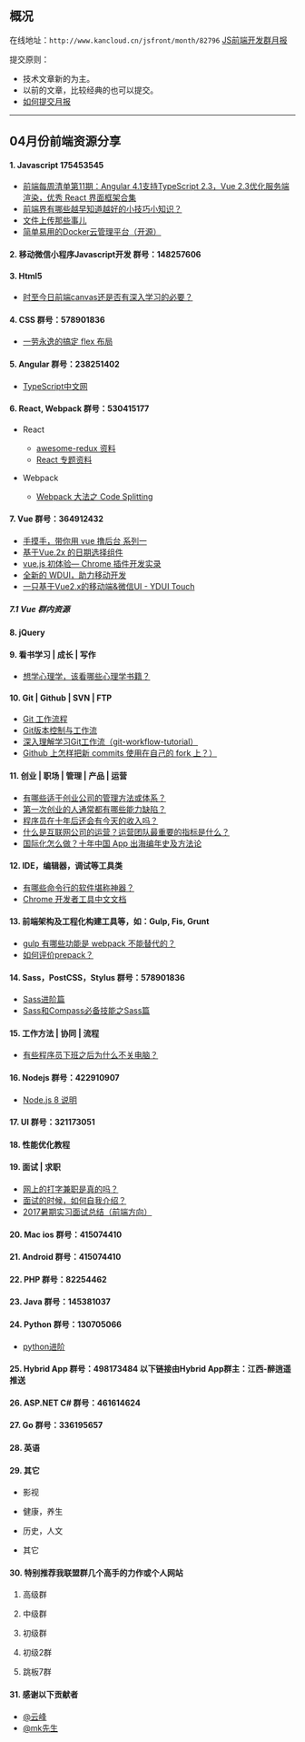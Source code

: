 ## 概况

在线地址：`http://www.kancloud.cn/jsfront/month/82796` [JS前端开发群月报](http://www.kancloud.cn/jsfront/month/82796)


提交原则：

- 技术文章新的为主。
- 以前的文章，比较经典的也可以提交。
- [如何提交月报](http://www.kancloud.cn/jsfront/month/227309)

---


## 04月份前端资源分享
#### 1. Javascript 175453545
- [前端每周清单第11期：Angular 4.1支持TypeScript 2.3，Vue 2.3优化服务端渲染，优秀 React 界面框架合集](https://zhuanlan.zhihu.com/p/26680027)
- [前端界有哪些越早知道越好的小技巧小知识？](https://www.zhihu.com/question/43687153)
- [文件上传那些事儿](https://www.qcloud.com/community/article/985614?fromSource=gwzcw.114059.114059.114059)
- [简单易用的Docker云管理平台（开源）](https://github.com/humpback/humpback)

#### 2. 移动微信小程序Javascript开发 群号：148257606

#### 3. Html5
- [时至今日前端canvas还是否有深入学习的必要？](https://www.zhihu.com/question/59197508)

#### 4. CSS  群号：578901836
- [一劳永逸的搞定 flex 布局](https://juejin.im/post/58e3a5a0a0bb9f0069fc16bb)

#### 5. Angular 群号：238251402
- [TypeScript中文网](https://www.tslang.cn/)

#### 6. React, Webpack 群号：530415177
- React

  - [awesome-redux 资料](https://github.com/xgrommx/awesome-redux)
  - [React 专题资料](https://www.awesomes.cn/subject/react)

- Webpack

  - [Webpack 大法之 Code Splitting](https://zhuanlan.zhihu.com/p/26710831)

#### 7. Vue 群号：364912432
- [手摸手，带你用 vue 撸后台 系列一](https://juejin.im/post/59097cd7a22b9d0065fb61d2)
- [基于Vue.2x 的日期选择组件](https://github.com/watson-yan/vue-datepicker)
- [vue.js 初体验— Chrome 插件开发实录](https://www.qcloud.com/community/article/920462)
- [全新的 WDUI，助力移动开发](https://wdfe.github.io/wdui/#/)
- [一只基于Vue2.x的移动端&微信UI - YDUI Touch](http://vue.ydui.org/)


##### 7.1 Vue 群内资源

#### 8. jQuery

#### 9. 看书学习 | 成长 | 写作
- [想学心理学，该看哪些心理学书籍？](https://www.zhihu.com/question/21218900)

#### 10. Git | Github | SVN | FTP
- [Git 工作流程](http://www.ruanyifeng.com/blog/2015/12/git-workflow.html)
- [Git版本控制与工作流](http://www.jianshu.com/p/67afe711c731)
- [深入理解学习Git工作流（git-workflow-tutorial）](https://segmentfault.com/a/1190000002918123)
- [Github 上怎样把新 commits 使用在自己的 fork 上？）](https://www.zhihu.com/question/20393785)

#### 11. 创业 | 职场 | 管理 | 产品 | 运营
- [有哪些适于创业公司的管理方法或体系？](https://www.zhihu.com/question/19594148)
- [第一次创业的人通常都有哪些能力缺陷？](https://www.zhihu.com/question/19550389)
- [程序员在十年后还会有今天的收入吗？](https://www.zhihu.com/question/33767274)
- [什么是互联网公司的运营？运营团队最重要的指标是什么？](https://www.zhihu.com/question/19591117)
- [国际化怎么做？十年中国 App 出海编年史及方法论](https://zhuanlan.zhihu.com/p/26700846)

#### 12. IDE，编辑器，调试等工具类
- [有哪些命令行的软件堪称神器？](https://www.zhihu.com/question/59227720)
- [Chrome 开发者工具中文文档](http://www.css88.com/doc/chrome-devtools/)

#### 13. 前端架构及工程化构建工具等，如：Gulp, Fis, Grunt
- [gulp 有哪些功能是 webpack 不能替代的？](https://www.zhihu.com/question/45536395)
- [如何评价prepack？](https://www.zhihu.com/question/59360593)

#### 14. Sass，PostCSS，Stylus  群号：578901836
- [Sass进阶篇](http://www.imooc.com/learn/436)
- [Sass和Compass必备技能之Sass篇](http://www.imooc.com/learn/364)

#### 15. 工作方法 | 协同 | 流程
- [有些程序员下班之后为什么不关电脑？](https://www.zhihu.com/question/59303310)

#### 16. Nodejs 群号：422910907
- [Node.js 8 说明](https://zhuanlan.zhihu.com/p/26680273)

#### 17. UI 群号：321173051

#### 18. 性能优化教程

#### 19. 面试 | 求职
- [网上的打字兼职是真的吗？](https://www.zhihu.com/question/22905894/)
- [面试的时候，如何自我介绍？](https://www.zhihu.com/question/19603341)
- [2017暑期实习面试总结（前端方向）](http://ovenzeze.coding.me/summer-intership-interview-experience/)

#### 20. Mac ios 群号：415074410

#### 21. Android 群号：415074410

#### 22. PHP 群号：82254462

#### 23. Java 群号：145381037

#### 24. Python 群号：130705066
- [python进阶](http://www.imooc.com/learn/317)

#### 25. Hybrid App 群号：498173484 以下链接由Hybrid App群主：江西-醉逍遥推送

#### 26. ASP.NET C# 群号：461614624

#### 27. Go 群号：336195657

#### 28. 英语

#### 29. 其它

- 影视



- 健康，养生


- 历史，人文


- 其它




#### 30. 特别推荐我联盟群几个高手的力作或个人网站

1. 高级群

2. 中级群

3. 初级群

4. 初级2群


5. 跳板7群


#### 31. 感谢以下贡献者
- [@云峰](https://github.com/wuyunfeng8)
- [@mk先生](http://mk.doufuf.com/)
